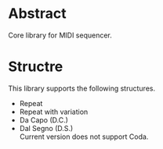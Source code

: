 # Abstract

Core library for MIDI sequencer.

# Structre

This library supports the following structures.

- Repeat
- Repeat with variation
- Da Capo (D.C.)
- Dal Segno (D.S.)<br/>Current version does not support Coda.

